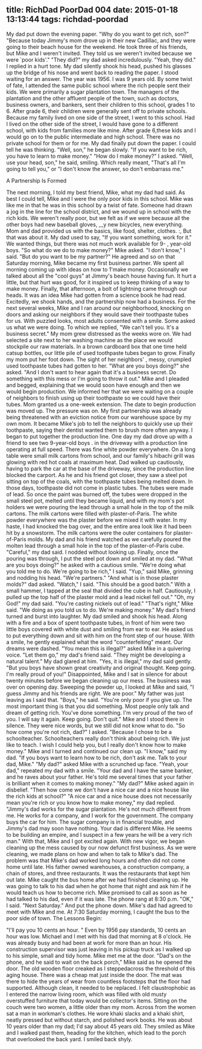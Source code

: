 title: RichDad PoorDad 004
date: 2015-01-18 13:13:44
tags: richdad-poordad
---

My dad put down the evening paper. "Why do you want to get rich, son?"
"Because today Jimmy's mom drove up in their new Cadillac, and they were going to their beach house for the weekend. He took three of his friends, but Mike and I weren't invited. They told us we weren't invited because we were `poor kids'."
"They did?" my dad asked incredulously.
"Yeah, they did." I replied in a hurt tone.
My dad silently shook his head, pushed his glasses up the bridge of his nose and went back to reading the paper. I stood waiting for an answer.
The year was 1956. I was 9 years old. By some twist of fate, I attended the same public school where the rich people sent their kids. We were primarily a sugar plantation town. The managers of the plantation and the other affluent people of the town, such as doctors, business owners, and bankers, sent their children to this school, grades 1 to 6. After grade 6, their children were generally sent off to private schools. Because my family lived on one side of the street, I went to this school. Had I lived on the other side of the street, I would have gone to a different school, with kids from families more like mine. After grade 6,these kids and I would go on to the public intermediate and high school. There was no private school for them or for me.
My dad finally put down the paper. I could tell he was thinking.
"Well, son," he began slowly. "If you want to be rich, you have to learn to make money."
"How do I make money?" I asked.
"Well, use your head, son," he said, smiling. Which really meant, "That's all I'm going to tell you," or "I don't know the answer, so don't embarrass me."

A Partnership Is Formed

The next morning, I told my best friend, Mike, what my dad had said. As best I could tell, Mike and I were the only poor kids in this school. Mike was like me in that he was in this school by a twist of fate. Someone had drawn a jog in the line for the school district, and we wound up in school with the rich kids. We weren't really poor, but we felt as if we were because all the other boys had new baseball gloves, ,,,y
new bicycles, new everything.
Mom and dad provided us with the basics, like food, shelter, clothes. :, But that was about it. My dad used to say, "If you want something, work for it." We wanted things, but there was not much work available for 9- , year-old boys.
"So what do we do to make money?" Mike asked.
"I don't know," I said. "But do you want to be my partner?"
He agreed and so on that Saturday morning, Mike became my first business partner. We spent all morning coming up with ideas on how to 1'make money. Occasionally we talked about all the "cool guys" at Jimmy's beach house having fun. It hurt a little, but that hurt was good, for it inspired us to keep thinking of a way to make money. Finally, that afternoon, a bolt of lightning came through our heads. It was an idea Mike had gotten from a science book he had read. Excitedly, we shook hands, and the partnership now had a business.
For the next several weeks, Mike and I ran around our neighborhood, knocking on doors and asking our neighbors if they would save their toothpaste tubes for us. With puzzled looks, most adults consented with a smile. Some asked us what we were doing. To which we replied, "We can't tell you. It's a business secret."
My mom grew distressed as the weeks wore on. We had selected a
site next to her washing machine as the place we would stockpile our raw materials. In a brown cardboard box that one time held catsup bottles, our little pile of used toothpaste tubes began to grow.
Finally my mom put her foot down. The sight of her neighbors' , messy, crumpled used toothpaste tubes had gotten to her. "What are you boys doing?" she asked. "And I don't want to hear again that it's a business secret. Do something with this mess or I'm going to throw it out."
Mike and I pleaded and begged, explaining that we would soon have enough and then we would begin production. We informed her that we were waiting on a couple of neighbors to finish using up their toothpaste so we could have their tubes. Mom granted us a one-week extension.
The date to begin production was moved up. The pressure was on. My first partnership was already being threatened with an eviction notice from our warehouse space by my own mom. It became Mike's job to tell the neighbors to quickly use up their toothpaste, saying their dentist wanted them to brush more often anyway. I began to put together the production line.
One day my dad drove up with a friend to see two 9-year-old boys . in the driveway with a production line operating at full speed. There was fine white powder everywhere. On a long table were small milk cartons from school, and our family's hibachi grill was glowing with red hot coals at maximum heat.
Dad walked up cautiously, having to park the car at the base of the driveway, since the production line blocked the carport. As he and his friend got closer, they saw a steel pot sitting on top of the coals, with the toothpaste tubes being melted down. In those days, toothpaste did not come in plastic tubes. The tubes were made of lead. So once the paint was burned off, the tubes were dropped in the small steel pot, melted until they became liquid, and with my mom's pot holders we were pouring the lead through a small hole in the top of the milk cartons.
The milk cartons were filled with plaster-of-Paris. The white powder everywhere was the plaster before we mixed it with water. In my haste, I had knocked the bag over, and the entire area look like it had been hit by a snowstorm. The milk cartons were the outer containers for plaster-of-Paris molds.
My dad and his friend watched as we carefully poured the molten lead through a small hole in the top of the plaster-of-Paris cube.
"Careful," my dad said.
I nodded without looking up.
Finally, once the pouring was through, I put the steel pot down and smiled at my dad.
"What are you boys doing?" he asked with a cautious smile.
"We're doing what you told me to do. We're going to be rich," I said.
"Yup," said Mike, grinning and nodding his head. "We're partners."
"And what is in those plaster molds?" dad asked.
"Watch," I said. "This should be a good batch."
With a small hammer, I tapped at the seal that divided the cube in
half. Cautiously, I pulled up the top half of the plaster mold and a lead nickel fell out."
"Oh, my God!" my dad said. "You're casting nickels out of lead."
"That's right," Mike said. "We doing as you told us to do. We're making money."
My dad's friend turned and burst into laughter. My dad smiled and shook his head. Along with a fire and a box of spent toothpaste tubes, in front of him were two little boys covered with white dust and smiling from ear to ear.
He asked us to put everything down and sit with him on the front step of our house. With a smile, he gently explained what the word "counterfeiting" meant.
Our dreams were dashed. "You mean this is illegal?" asked Mike in a
quivering voice.
"Let them go," my dad's friend said. "They might be developing a natural talent."
My dad glared at him.
"Yes, it is illegal," my dad said gently. "But you boys have shown great creativity and original thought. Keep going. I'm really proud of you!"
Disappointed, Mike and I sat in silence for about twenty minutes before we began cleaning up our mess. The business was over on opening day. Sweeping the powder up, I looked at Mike and said, "I guess Jimmy and his friends are right. We are poor."
My father was just leaving as I said that. "Boys," he said. "You're only poor if you give up. The most important thing is that you did something. Most people only talk and dream of getting rich. You've done something. I'm very proud of the two of you. I will say it again.
Keep going. Don't quit."
Mike and I stood there in silence. They were nice words, but we still did not know what to do.
"So how come you're not rich, dad?" I asked.
"Because I chose to be a schoolteacher. Schoolteachers really don't think about being rich. We just like to teach. I wish I could help you, but I really don't know how to make money."
Mike and I turned and continued our clean up.
"I know," said my dad. "If you boys want to learn how to be rich, don't ask me. Talk to your dad, Mike."
"My dad?" asked Mike with a scrunched up face.
"Yeah, your dad," repeated my dad with a smile. "Your dad and I have the same banker, and he raves about your father. He's told me several times that your father is brilliant when it comes to making money."
"My dad?" Mike asked again in disbelief. "Then how come we don't have a nice car and a nice house like the rich kids at school?"
"A nice car and a nice house does not necessarily mean you're rich or you know how to make money," my dad replied. "Jimmy's dad works for the sugar plantation. He's not much different from me. He works for a company, and I work for the government. The company buys the car for him. The sugar company is in financial trouble, and Jimmy's dad may soon have nothing. Your dad is different Mike. He seems to be building an empire, and I suspect in a few years he will be a very rich man."
With that, Mike and I got excited again. With new vigor, we began cleaning up the mess caused by our now defunct first business. As we were cleaning, we made plans on how and when to talk to Mike's dad. The problem was that Mike's dad worked long hours and often did not come home until late. His father owned warehouses, a construction company, a chain of stores, and three restaurants. It was the restaurants that kept him out late.
Mike caught the bus home after we had finished cleaning up. He was going to talk to his dad when he got home that night and ask him if he would teach us how to become rich. Mike promised to call as soon as he had talked to his dad, even if it was late.
The phone rang at 8:30 p.m.
"OK," I said. "Next Saturday." And put the phone down. Mike's dad had agreed to meet with Mike and me.
At 7:30 Saturday morning, I caught the bus to the poor side of town.
The Lessons Begin:

"I'll pay you 10 cents an hour. "
Even by 1956 pay standards, 10 cents an hour was low.
Michael and I met with his dad that morning at 8 o'clock. He was already busy and had been at work for more than an hour. His construction supervisor was just leaving in his pickup truck as I walked up to his simple, small and tidy home. Mike met me at the door.
"Dad's on the phone, and he said to wait on the back porch," Mike said as he opened the door.
The old wooden floor creaked as I steppedacross the threshold of this aging house. There was a cheap mat just inside the door. The mat was there to hide the years of wear from countless footsteps that the floor had supported. Although clean, it needed to be replaced.
I felt claustrophobic as I entered the narrow living room, which was filled with old musty overstuffed furniture that today would be collector's items. Sitting on the couch were two women, a little older than my mom. Across from the women sat a man in workman's clothes. He wore khaki slacks and a khaki shirt, neatly pressed but without starch, and polished work books. He was about 10 years older than my dad; I'd say about 45 years old. They smiled as Mike and I walked past them, heading for the kitchen, which lead to the porch that overlooked the back yard. I smiled back shyly.
